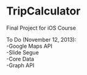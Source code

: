 TripCalculator
==============

Final Project for iOS Course

To Do (November 12, 2013):<br>
-Google Maps API<br>
-Slide Segue<br>
-Core Data<br>
-Graph API<br>

